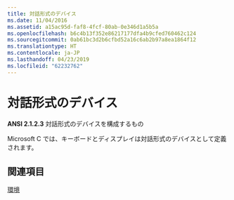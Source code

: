 ```yaml
---
title: 対話形式のデバイス
ms.date: 11/04/2016
ms.assetid: a15ac95d-faf8-4fcf-80ab-0e346d1a5b5a
ms.openlocfilehash: b6c4b13f352e86217177dfa4b9cfed760462c124
ms.sourcegitcommit: 0ab61bc3d2b6cfbd52a16c6ab2b97a8ea1864f12
ms.translationtype: HT
ms.contentlocale: ja-JP
ms.lasthandoff: 04/23/2019
ms.locfileid: "62232762"
---
```

# <a name="interactive-devices"></a>対話形式のデバイス

**ANSI 2.1.2.3** 対話形式のデバイスを構成するもの

Microsoft C では、キーボードとディスプレイは対話形式のデバイスとして定義されます。

## <a name="see-also"></a>関連項目

[環境](../c-language/environment.md)

